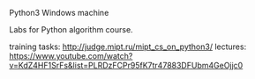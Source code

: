 Python3 Windows machine

Labs for Python algorithm course.

training tasks: http://judge.mipt.ru/mipt_cs_on_python3/
lectures: https://www.youtube.com/watch?v=KdZ4HF1SrFs&list=PLRDzFCPr95fK7tr47883DFUbm4GeOjjc0